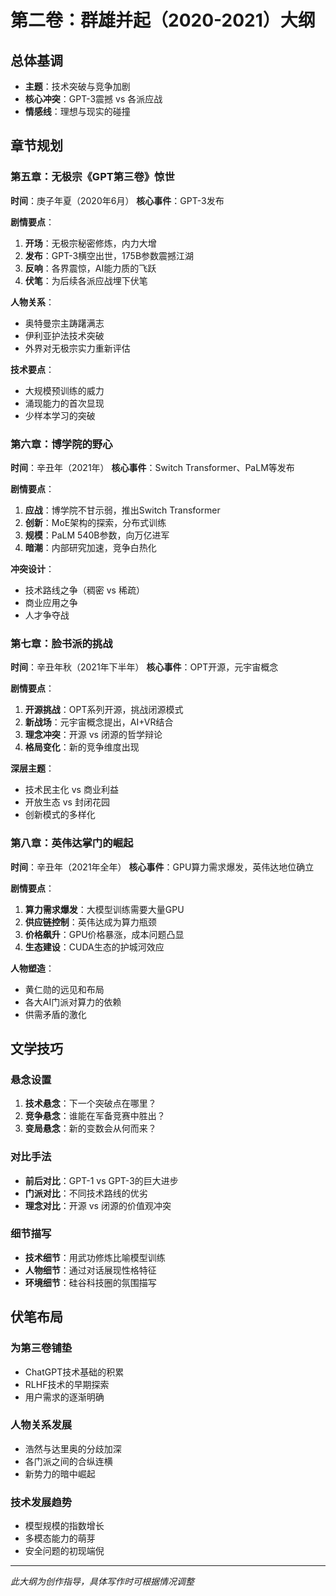 # 第二卷：群雄并起（2020-2021）大纲

## 总体基调
- **主题**：技术突破与竞争加剧
- **核心冲突**：GPT-3震撼 vs 各派应战
- **情感线**：理想与现实的碰撞

## 章节规划

### 第五章：无极宗《GPT第三卷》惊世
**时间**：庚子年夏（2020年6月）
**核心事件**：GPT-3发布

**剧情要点**：
1. **开场**：无极宗秘密修炼，内力大增
2. **发布**：GPT-3横空出世，175B参数震撼江湖
3. **反响**：各界震惊，AI能力质的飞跃
4. **伏笔**：为后续各派应战埋下伏笔

**人物关系**：
- 奥特曼宗主踌躇满志
- 伊利亚护法技术突破
- 外界对无极宗实力重新评估

**技术要点**：
- 大规模预训练的威力
- 涌现能力的首次显现
- 少样本学习的突破

### 第六章：博学院的野心
**时间**：辛丑年（2021年）
**核心事件**：Switch Transformer、PaLM等发布

**剧情要点**：
1. **应战**：博学院不甘示弱，推出Switch Transformer
2. **创新**：MoE架构的探索，分布式训练
3. **规模**：PaLM 540B参数，向万亿进军
4. **暗潮**：内部研究加速，竞争白热化

**冲突设计**：
- 技术路线之争（稠密 vs 稀疏）
- 商业应用之争
- 人才争夺战

### 第七章：脸书派的挑战
**时间**：辛丑年秋（2021年下半年）
**核心事件**：OPT开源，元宇宙概念

**剧情要点**：
1. **开源挑战**：OPT系列开源，挑战闭源模式
2. **新战场**：元宇宙概念提出，AI+VR结合
3. **理念冲突**：开源 vs 闭源的哲学辩论
4. **格局变化**：新的竞争维度出现

**深层主题**：
- 技术民主化 vs 商业利益
- 开放生态 vs 封闭花园
- 创新模式的多样化

### 第八章：英伟达掌门的崛起
**时间**：辛丑年（2021年全年）
**核心事件**：GPU算力需求爆发，英伟达地位确立

**剧情要点**：
1. **算力需求爆发**：大模型训练需要大量GPU
2. **供应链控制**：英伟达成为算力瓶颈
3. **价格飙升**：GPU价格暴涨，成本问题凸显
4. **生态建设**：CUDA生态的护城河效应

**人物塑造**：
- 黄仁勋的远见和布局
- 各大AI门派对算力的依赖
- 供需矛盾的激化

## 文学技巧

### 悬念设置
1. **技术悬念**：下一个突破点在哪里？
2. **竞争悬念**：谁能在军备竞赛中胜出？
3. **变局悬念**：新的变数会从何而来？

### 对比手法
- **前后对比**：GPT-1 vs GPT-3的巨大进步
- **门派对比**：不同技术路线的优劣
- **理念对比**：开源 vs 闭源的价值观冲突

### 细节描写
- **技术细节**：用武功修炼比喻模型训练
- **人物细节**：通过对话展现性格特征
- **环境细节**：硅谷科技圈的氛围描写

## 伏笔布局

### 为第三卷铺垫
- ChatGPT技术基础的积累
- RLHF技术的早期探索
- 用户需求的逐渐明确

### 人物关系发展
- 浩然与达里奥的分歧加深
- 各门派之间的合纵连横
- 新势力的暗中崛起

### 技术发展趋势
- 模型规模的指数增长
- 多模态能力的萌芽
- 安全问题的初现端倪

---

*此大纲为创作指导，具体写作时可根据情况调整*